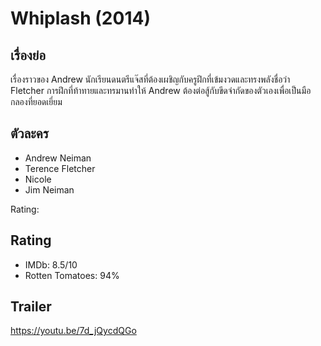 #  Whiplash (2014)

## เรื่องย่อ
   เรื่องราวของ Andrew นักเรียนดนตรีแจ๊สที่ต้องเผชิญกับครูฝึกที่เข้มงวดและทรงพลังชื่อว่า Fletcher การฝึกที่ท้าทายและทรมานทำให้ Andrew ต้องต่อสู้กับขีดจำกัดของตัวเองเพื่อเป็นมือกลองที่ยอดเยี่ยม

## ตัวละคร
- Andrew Neiman
- Terence Fletcher
- Nicole
- Jim Neiman

Rating:

## Rating
- IMDb: 8.5/10
- Rotten Tomatoes: 94%

## Trailer
https://youtu.be/7d_jQycdQGo